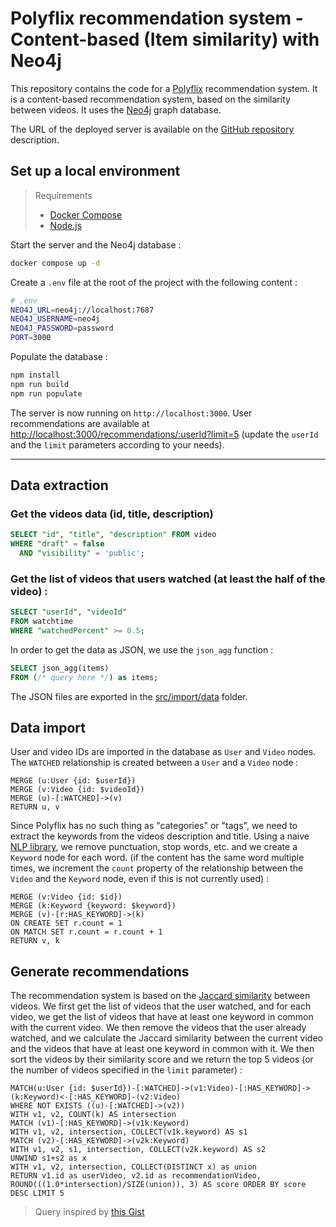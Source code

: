 # Polyflix recommendation system - Content-based (Item similarity) with Neo4j

This repository contains the code for a [Polyflix](https://github.com/polyflix) recommendation system. It is a content-based recommendation system, based on the similarity between videos. It uses the [Neo4j](https://neo4j.com/) graph database.

The URL of the deployed server is available on the [GitHub repository](https://github.com/jlabatut/recommendation-item-similarity-neo4j) description.

## Set up a local environment

> Requirements
>
> - [Docker Compose](https://docs.docker.com/compose/)
> - [Node.js](https://nodejs.org/en/)

Start the server and the Neo4j database :

```bash
docker compose up -d
```

Create a `.env` file at the root of the project with the following content :

```bash
# .env
NEO4J_URL=neo4j://localhost:7687
NEO4J_USERNAME=neo4j
NEO4J_PASSWORD=password
PORT=3000
```

Populate the database :

```bash
npm install
npm run build
npm run populate
```

The server is now running on `http://localhost:3000`. User recommendations are available at [http://localhost:3000/recommendations/:userId?limit=5](http://localhost:3000/recommendations/<userId>?limit=<limit>) (update the `userId` and the `limit` parameters according to your needs).

---

## Data extraction

### Get the videos data (id, title, description)

```sql
SELECT "id", "title", "description" FROM video
WHERE "draft" = false
  AND "visibility" = 'public';
```

### Get the list of videos that users watched (at least the half of the video) :

```sql
SELECT "userId", "videoId"
FROM watchtime
WHERE "watchedPercent" >= 0.5;
```

In order to get the data as JSON, we use the `json_agg` function :

```sql
SELECT json_agg(items)
FROM (/* query here */) as items;
```

The JSON files are exported in the [src/import/data](./src/import/data/) folder.

## Data import

User and video IDs are imported in the database as `User` and `Video` nodes. The `WATCHED` relationship is created between a `User` and a `Video` node :

```cypher
MERGE (u:User {id: $userId})
MERGE (v:Video {id: $videoId})
MERGE (u)-[:WATCHED]->(v)
RETURN u, v
```

Since Polyflix has no such thing as "categories" or "tags", we need to extract the keywords from the videos description and title. Using a naive [NLP library](./src/import/nlp/index.ts), we remove punctuation, stop words, etc. and we create a `Keyword` node for each word. (if the content has the same word multiple times, we increment the `count` property of the relationship between the `Video` and the `Keyword` node, even if this is not currently used) :

```cypher
MERGE (v:Video {id: $id})
MERGE (k:Keyword {keyword: $keyword})
MERGE (v)-[r:HAS_KEYWORD]->(k)
ON CREATE SET r.count = 1
ON MATCH SET r.count = r.count + 1
RETURN v, k
```

## Generate recommendations

The recommendation system is based on the [Jaccard similarity](https://en.wikipedia.org/wiki/Jaccard_index) between videos. We first get the list of videos that the user watched, and for each video, we get the list of videos that have at least one keyword in common with the current video. We then remove the videos that the user already watched, and we calculate the Jaccard similarity between the current video and the videos that have at least one keyword in common with it. We then sort the videos by their similarity score and we return the top 5 videos (or the number of videos specified in the `limit` parameter) :

```cypher
MATCH(u:User {id: $userId})-[:WATCHED]->(v1:Video)-[:HAS_KEYWORD]->(k:Keyword)<-[:HAS_KEYWORD]-(v2:Video)
WHERE NOT EXISTS ((u)-[:WATCHED]->(v2))
WITH v1, v2, COUNT(k) AS intersection
MATCH (v1)-[:HAS_KEYWORD]->(v1k:Keyword)
WITH v1, v2, intersection, COLLECT(v1k.keyword) AS s1
MATCH (v2)-[:HAS_KEYWORD]->(v2k:Keyword)
WITH v1, v2, s1, intersection, COLLECT(v2k.keyword) AS s2
UNWIND s1+s2 as x
WITH v1, v2, intersection, COLLECT(DISTINCT x) as union
RETURN v1.id as userVideo, v2.id as recommendationVideo, ROUND(((1.0*intersection)/SIZE(union)), 3) AS score ORDER BY score DESC LIMIT 5
```

> Query inspired by [this Gist](https://gist.github.com/LeonardoMarrancone/c38eaa0fdbc4d5e409386dd4305af1d9)
